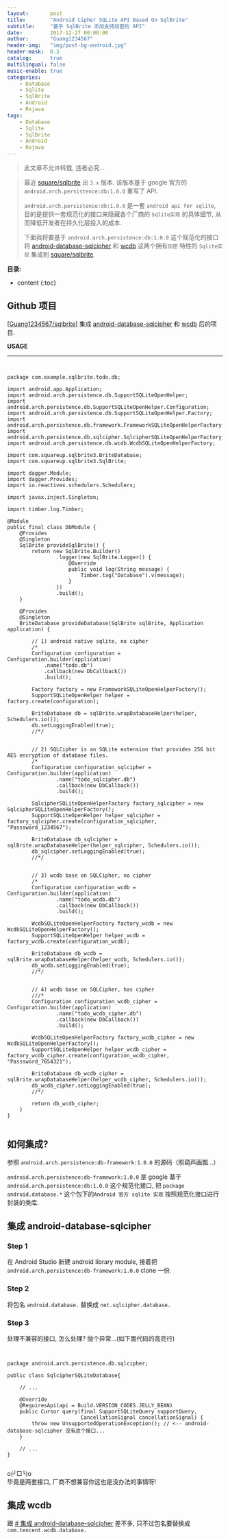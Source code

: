 ```yaml
---
layout:       post
title:        "Android Cipher SQLite API Based On SqlBrite"
subtitle:     "基于 SqlBrite 添加支持加密的 API"
date:         2017-12-27 00:00:00
author:       "Guang1234567"
header-img:   "img/post-bg-android.jpg"
header-mask:  0.3
catalog:      true
multilingual: false
music-enable: true
categories:
    - Database
    - Sqlite
    - SqlBrite
    - Android
    - Rxjava
tags:
    - Database
    - Sqlite
    - SqlBrite
    - Android
    - Rxjava
---
```



> 此文章不允许转载, 违者必究...

> 最近  <i class="fa fa-github fa-lg"></i> [square/sqlbrite] 出 `3.x` 版本. 
> 该版本基于 google 官方的 `android.arch.persistence:db:1.0.0` 重写了 API.
> 
> `android.arch.persistence:db:1.0.0` 是一套 `android api for sqlite`,
> 目的是提供一套规范化的接口来隐藏各个厂商的 `Sqlite实现` 的具体细节, 从而降低开发者在持久化层投入的成本.
> 
> 下面我将要基于 `android.arch.persistence:db:1.0.0` 这个规范化的接口将 [android-database-sqlcipher][] 和 [wcdb][] 这两个拥有`加密` 特性的 `Sqlite实现` 集成到 [square/sqlbrite].

**目录:**

* content
{:toc}


## Github 项目

[[Guang1234567/sqlbrite][]] <i class="fa fa-hand-o-left fa-lg"></i> 集成 [android-database-sqlcipher][] 和 [wcdb][] 后的项目.

**USAGE**

------

<pre class="line-numbers" data-start="1" data-line="88-97,100"><code class="language-java">

package com.example.sqlbrite.todo.db;

import android.app.Application;
import android.arch.persistence.db.SupportSQLiteOpenHelper;
import android.arch.persistence.db.SupportSQLiteOpenHelper.Configuration;
import android.arch.persistence.db.SupportSQLiteOpenHelper.Factory;
import android.arch.persistence.db.framework.FrameworkSQLiteOpenHelperFactory;
import android.arch.persistence.db.sqlcipher.SqlcipherSQLiteOpenHelperFactory;
import android.arch.persistence.db.wcdb.WcdbSQLiteOpenHelperFactory;

import com.squareup.sqlbrite3.BriteDatabase;
import com.squareup.sqlbrite3.SqlBrite;

import dagger.Module;
import dagger.Provides;
import io.reactivex.schedulers.Schedulers;

import javax.inject.Singleton;

import timber.log.Timber;

@Module
public final class DbModule {
    @Provides
    @Singleton
    SqlBrite provideSqlBrite() {
        return new SqlBrite.Builder()
                .logger(new SqlBrite.Logger() {
                    @Override
                    public void log(String message) {
                        Timber.tag("Database").v(message);
                    }
                })
                .build();
    }

    @Provides
    @Singleton
    BriteDatabase provideDatabase(SqlBrite sqlBrite, Application application) {

        // 1) android native sqlite, no cipher
        /*
        Configuration configuration = Configuration.builder(application)
            .name("todo.db")
            .callback(new DbCallback())
            .build();

        Factory factory = new FrameworkSQLiteOpenHelperFactory();
        SupportSQLiteOpenHelper helper = factory.create(configuration);

        BriteDatabase db = sqlBrite.wrapDatabaseHelper(helper, Schedulers.io());
        db.setLoggingEnabled(true);
        //*/


        // 2) SQLCipher is an SQLite extension that provides 256 bit AES encryption of database files.
        /*
        Configuration configuration_sqlcipher = Configuration.builder(application)
                .name("todo_sqlcipher.db")
                .callback(new DbCallback())
                .build();

        SqlcipherSQLiteOpenHelperFactory factory_sqlcipher = new SqlcipherSQLiteOpenHelperFactory();
        SupportSQLiteOpenHelper helper_sqlcipher = factory_sqlcipher.create(configuration_sqlcipher, "Passsword_1234567");

        BriteDatabase db_sqlcipher = sqlBrite.wrapDatabaseHelper(helper_sqlcipher, Schedulers.io());
        db_sqlcipher.setLoggingEnabled(true);
        //*/


        // 3) wcdb base on SQLCipher, no cipher
        /*
        Configuration configuration_wcdb = Configuration.builder(application)
                .name("todo_wcdb.db")
                .callback(new DbCallback())
                .build();

        WcdbSQLiteOpenHelperFactory factory_wcdb = new WcdbSQLiteOpenHelperFactory();
        SupportSQLiteOpenHelper helper_wcdb = factory_wcdb.create(configuration_wcdb);

        BriteDatabase db_wcdb = sqlBrite.wrapDatabaseHelper(helper_wcdb, Schedulers.io());
        db_wcdb.setLoggingEnabled(true);
        //*/


        // 4) wcdb base on SQLCipher, has cipher
        ///*
        Configuration configuration_wcdb_cipher = Configuration.builder(application)
                .name("todo_wcdb_cipher.db")
                .callback(new DbCallback())
                .build();

        WcdbSQLiteOpenHelperFactory factory_wcdb_cipher = new WcdbSQLiteOpenHelperFactory();
        SupportSQLiteOpenHelper helper_wcdb_cipher = factory_wcdb_cipher.create(configuration_wcdb_cipher, "Passsword_7654321");

        BriteDatabase db_wcdb_cipher = sqlBrite.wrapDatabaseHelper(helper_wcdb_cipher, Schedulers.io());
        db_wcdb_cipher.setLoggingEnabled(true);
        //*/

        return db_wcdb_cipher;
    }
}

</code></pre>
## 如何集成?

参照 `android.arch.persistence:db-framework:1.0.0` 的源码（照葫芦画瓢...）

`android.arch.persistence:db-framework:1.0.0` 是 google 基于 `android.arch.persistence:db:1.0.0` 这个规范化接口, 把 `package android.database.*` 这个包下的`Android 官方 sqlite 实现` 按照规范化接口进行封装的类库.


## 集成 android-database-sqlcipher

### Step 1

在 Android Studio 新建 android library module, 接着把 `android.arch.persistence:db-framework:1.0.0` clone 一份.

### Step 2

将包名 `android.database.` 替换成 `net.sqlcipher.database.` 

### Step 3

处理不兼容的接口, 怎么处理? 抛个异常...(如下面代码的高亮行)

<pre class="line-numbers" data-start="1" data-line="11"><code class="language-java">

package android.arch.persistence.db.sqlcipher;

public class SqlcipherSQLiteDatabase{
    
    // ...
    
    @Override
    @RequiresApi(api = Build.VERSION_CODES.JELLY_BEAN)
    public Cursor query(final SupportSQLiteQuery supportQuery,
                        CancellationSignal cancellationSignal) {
        throw new UnsupportedOperationException(); // <-- android-database-sqlcipher 没有这个接口...
    }
    
    // ...
}

</code></pre>

<p class="tip-green">
  <i class="fa fa-flag fa-2x pull-left faa-float animated"></i>o(╯□╰)o<br>毕竟是两套接口, 厂商不想兼容你这也是没办法的事情呀!
</p>


## 集成 wcdb

跟 [# 集成 android-database-sqlcipher](#集成-android-database-sqlcipher) 差不多, 只不过包名要替换成 `com.tencent.wcdb.database.`


[square/sqlbrite]: https://github.com/square/sqlbrite
[android-database-sqlcipher]: https://github.com/sqlcipher/android-database-sqlcipher
[wcdb]: https://github.com/Tencent/wcdb
[Guang1234567/sqlbrite]: https://github.com/Guang1234567/sqlbrite


